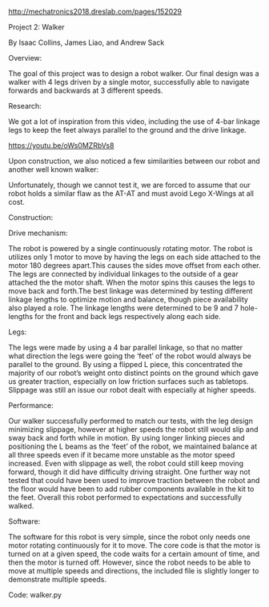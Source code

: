 http://mechatronics2018.dreslab.com/pages/152029

Project 2: Walker

By Isaac Collins, James Liao, and Andrew Sack

Overview:

The goal of this project was to design a robot walker. Our final design was a walker with 4 legs driven by a single motor, successfully able to navigate forwards and backwards at 3 different speeds.

Research:

We got a lot of inspiration from this video, including the use of 4-bar linkage legs to keep the feet always parallel to the ground and the drive linkage.

https://youtu.be/oWs0MZRbVs8

Upon construction, we also noticed a few similarities between our robot and another well known walker:

Unfortunately, though we cannot test it, we are forced to assume that our robot holds a similar flaw as the AT-AT and must avoid Lego X-Wings at all cost.

Construction:

Drive mechanism:

The robot is powered by a single continuously rotating motor. The robot is utilizes only 1 motor to move by having the legs on each side attached to the motor 180 degrees apart.This causes the sides move offset from each other. The legs are connected by individual linkages to the outside of a gear attached the the motor shaft. When the motor spins this causes the legs to move back and forth.The best linkage was determined by testing different linkage lengths to optimize motion and balance, though piece availability also played a role. The linkage lengths were determined to be 9 and 7 hole-lengths for the front and back legs respectively along each side.

Legs:

The legs were made by using a 4 bar parallel linkage, so that no matter what direction the legs were going the ‘feet’ of the robot would always be parallel to the ground. By using a flipped L piece, this concentrated the majority of our robot’s weight onto distinct points on the ground which gave us greater traction, especially on low friction surfaces such as tabletops. Slippage was still an issue our robot dealt with especially at higher speeds.

Performance:

Our walker successfully performed to match our tests, with the leg design minimizing slippage, however at higher speeds the robot still would slip and sway back and forth while in motion. By using longer  linking pieces and positioning the L beams as the ‘feet’ of the robot, we maintained balance at all three speeds even if it became more unstable as the motor speed increased. Even with slippage as well, the robot could still keep moving forward, though it did have difficulty driving straight. One further way not tested that could have been used to improve traction between the robot and the floor would have been to add rubber components available in the kit to the feet. Overall this robot performed to expectations and successfully walked.

Software:

The software for this robot is very simple, since the robot only needs one motor rotating continuously for it to move. The core code is that the motor is turned on at a given speed, the code waits for a certain amount of time, and then the motor is turned off. However, since the robot needs to be able to move at multiple speeds and directions, the included file is slightly longer to demonstrate multiple speeds.

Code: walker.py


